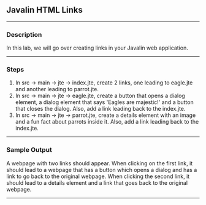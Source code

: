 ## Javalin HTML Links
---
### Description
In this lab, we will go over creating links in your Javalin web application.

---
### Steps
1. In src -> main -> jte -> index.jte, create 2 links, one leading to eagle.jte and another leading to parrot.jte.
2. In src -> main -> jte -> eagle.jte, create a button that opens a dialog element, a dialog element that says 'Eagles are majestic!' and a button that closes the dialog. Also, add a link leading back to the index.jte.
3. In src -> main -> jte -> parrot.jte, create a details element with an image and a fun fact about parrots inside it. Also, add a link leading back to the index.jte.
---
### Sample Output

A webpage with two links should appear. When clicking on the first link, it should lead to a webpage that has a button which opens a dialog and has a link to go back to the original webpage. When clicking the second link, it should lead to a details element and a link that goes back to the original webpage.

---

